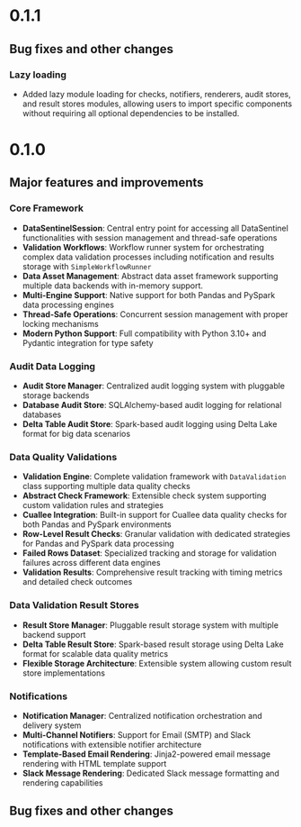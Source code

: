 # 0.1.1
## Bug fixes and other changes
### Lazy loading
- Added lazy module loading for checks, notifiers, renderers, audit stores, and result stores modules, allowing users to import specific components without requiring all optional dependencies to be installed.

# 0.1.0
## Major features and improvements

### Core Framework
- **DataSentinelSession**: Central entry point for accessing all DataSentinel functionalities with session management and thread-safe operations
- **Validation Workflows**: Workflow runner system for orchestrating complex data validation processes including notification and results storage with `SimpleWorkflowRunner`
- **Data Asset Management**: Abstract data asset framework supporting multiple data backends with in-memory support.
- **Multi-Engine Support**: Native support for both Pandas and PySpark data processing engines
- **Thread-Safe Operations**: Concurrent session management with proper locking mechanisms
- **Modern Python Support**: Full compatibility with Python 3.10+ and Pydantic integration for type safety

### Audit Data Logging
- **Audit Store Manager**: Centralized audit logging system with pluggable storage backends
- **Database Audit Store**: SQLAlchemy-based audit logging for relational databases
- **Delta Table Audit Store**: Spark-based audit logging using Delta Lake format for big data scenarios

### Data Quality Validations
- **Validation Engine**: Complete validation framework with `DataValidation` class supporting multiple data quality checks
- **Abstract Check Framework**: Extensible check system supporting custom validation rules and strategies
- **Cuallee Integration**: Built-in support for Cuallee data quality checks for both Pandas and PySpark environments
- **Row-Level Result Checks**: Granular validation with dedicated strategies for Pandas and PySpark data processing
- **Failed Rows Dataset**: Specialized tracking and storage for validation failures across different data engines
- **Validation Results**: Comprehensive result tracking with timing metrics and detailed check outcomes

### Data Validation Result Stores
- **Result Store Manager**: Pluggable result storage system with multiple backend support
- **Delta Table Result Store**: Spark-based result storage using Delta Lake format for scalable data quality metrics
- **Flexible Storage Architecture**: Extensible system allowing custom result store implementations

### Notifications
- **Notification Manager**: Centralized notification orchestration and delivery system
- **Multi-Channel Notifiers**: Support for Email (SMTP) and Slack notifications with extensible notifier architecture
- **Template-Based Email Rendering**: Jinja2-powered email message rendering with HTML template support
- **Slack Message Rendering**: Dedicated Slack message formatting and rendering capabilities

## Bug fixes and other changes
